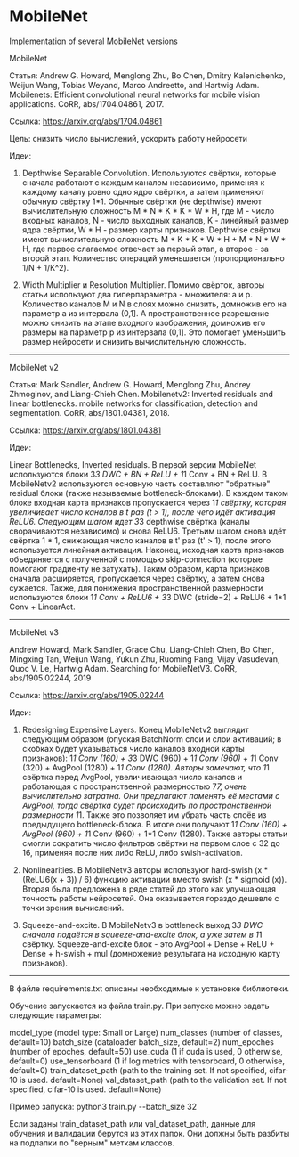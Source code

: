 # MobileNet
Implementation of several MobileNet versions

MobileNet

Статья: Andrew G. Howard, Menglong Zhu, Bo Chen, Dmitry Kalenichenko, Weijun Wang, Tobias Weyand, Marco Andreetto, and Hartwig Adam.
Mobilenets: Efficient convolutional neural networks for mobile vision applications. CoRR, abs/1704.04861, 2017.

Ссылка: https://arxiv.org/abs/1704.04861

Цель: снизить число вычислений, ускорить работу нейросети

Идеи:

1) Depthwise Separable Convolution. Используются свёртки, которые сначала работают с каждым каналом независимо, применяя к каждому каналу ровно одно ядро свёртки, а затем применяют обычную свёртку 1*1. Обычные свёртки (не depthwise) имеют вычислительную сложность M * N * K * K * W * H, где M - число входных каналов, N - число выходных каналов, K - линейный размер ядра свёртки, W * H - размер карты признаков. Depthwise свёртки имеют вычислительную сложность M * K * K * W * H + M * N * W * H, где первое слагаемое отвечает за первый этап, а второе - за второй этап. Количество операций уменьшается (пропорционально 1/N + 1/K^2).

2) Width Multiplier и Resolution Multiplier. Помимо свёрток, авторы статьи используют два гиперпараметра - множителя: a и p. Количество каналов M и N в слоях можно снизить, домножив его на параметр a из интервала (0,1]. А пространственное разрешение можно снизить на этапе входного изображения, домножив его размеры на параметр p из интервала (0,1]. Это помогает уменьшить размер нейросети и снизить вычислительную сложность.

________________________________________


MobileNet v2

Статья: Mark Sandler, Andrew G. Howard, Menglong Zhu, Andrey Zhmoginov, and Liang-Chieh Chen. 
Mobilenetv2: Inverted residuals and linear bottlenecks. mobile networks for classification, detection and segmentation. CoRR, abs/1801.04381, 2018.

Ссылка: https://arxiv.org/abs/1801.04381

Идеи:

Linear Bottlenecks, Inverted residuals. В первой версии MobileNet используются блоки 3*3 DWC + BN + ReLU + 1*1 Conv + BN + ReLU. В MobileNetv2 используются основную часть составляют "обратные" residual блоки (также называемые bottleneck-блоками). В каждом таком блоке входная карта признаков пропускается через 1*1 свёртку, которая увеличивает число каналов в t раз (t > 1), после чего идёт активация ReLU6. Следующим шагом идет 3*3 depthwise свёртка (каналы сворачиваются независимо) и снова ReLU6. Третьим шагом снова идёт свёртка 1 * 1, снижающая число каналов в t' раз (t' > 1), после этого используется линейная активация. Наконец, исходная карта признаков объединяется с полученной с помощью skip-connection (которые помогают градиенту не затухать). Таким образом, карта признаков сначала расширяется, пропускается через свёртку, а затем снова сужается. 
Также, для понижения пространственной размерности используются блоки 1*1 Conv + ReLU6 + 3*3 DWC (stride=2) + ReLU6 + 1*1 Conv + LinearAct.

________________________________________

MobileNet v3

Andrew Howard, Mark Sandler, Grace Chu, Liang-Chieh Chen, Bo Chen, Mingxing Tan, Weijun Wang, Yukun Zhu, Ruoming Pang, Vijay Vasudevan, Quoc V. Le, Hartwig Adam.
Searching for MobileNetV3.  CoRR, abs/1905.02244, 2019

Ссылка: https://arxiv.org/abs/1905.02244

Идеи:

1) Redesigning Expensive Layers. Конец MobileNetv2 выглядит следующим образом (опуская BatchNorm слои и слои активаций; в скобках будет указываться число каналов входной карты признаков): 1*1 Conv (160) + 3*3 DWC (960) + 1*1 Conv (960) + 1*1 Conv (320) + AvgPool (1280) + 1*1 Conv (1280). Авторы замечают, что 1*1 свёртка перед AvgPool, увеличивающая число каналов и работающая с пространственной размерностью 7*7, очень вычислительно затратна. Они предлагают поменять её местами с AvgPool, тогда свёртка будет происходить по пространственной размерности 1*1. Также это позволяет им убрать часть слоёв из предыдущего bottleneck-блока. В итоге они получают 1*1 Conv (160) + AvgPool (960) + 1*1 Conv (960) + 1*1 Conv (1280). Также авторы статьи смогли сократить число фильтров свёртки на первом слое с 32 до 16, применяя после них либо ReLU, либо swish-activation.

2) Nonlinearities. В MobileNetv3 авторы используют hard-swish (x * (ReLU6(x + 3)) / 6) функцию активации вместо swish (x * sigmoid (x)). Вторая была предложена в ряде статей до этого как улучшающая точность работы нейросетей. Она оказывается гораздо дешевле с точки зрения вычислений.

3) Squeeze-and-excite. В MobileNetv3 в bottleneck выход 3*3 DWC сначала подаётся в squeeze-and-excite блок, а уже затем в 1*1 свёртку. Squeeze-and-excite блок - это AvgPool + Dense + ReLU + Dense + h-swish + mul (домножение результата на исходную карту признаков).

________________________________________

В файле requirements.txt описаны необходимые к установке библиотеки.

Обучение запускается из файла train.py. При запуске можно задать следующие параметры:
 
model_type (model type: Small or Large)
num_classes (number of classes, default=10)
batch_size (dataloader batch_size, default=2)
num_epoches (number of epoches, default=50)
use_cuda (1 if cuda is used, 0 otherwise, default=0)
use_tensorboard (1 if log metrics with tensorboard, 0 otherwise, default=0)
train_dataset_path (path to the training set. If not specified, cifar-10 is used. default=None)
val_dataset_path (path to the validation set. If not specified, cifar-10 is used. default=None)

Пример запуска:
python3 train.py --batch_size 32

Если заданы train_dataset_path или val_dataset_path, данные для обучения и валидации берутся из этих папок. Они должны быть разбиты на подпапки по "верным" меткам классов.
